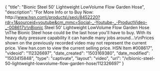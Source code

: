 {
    "title": "Bionic Steel 50' Lightweight LowVolume Flow Garden Hose",
    "description": "For More Info or to Buy Now: http:\/\/www.hsn.com\/products\/seo\/8452220?rdr=1&sourceid=youtube&cm_mmc=Social-_-Youtube-_-ProductVideo-_-008617\r\nBionic Steel 50' Lightweight LowVolume Flow Garden Hose \nThe Bionic Steel hose could be the last hose you'll have to buy. With its heavy duty pressure capability it can handle many jobs around...\r\nPrices shown on the previously recorded video may not represent the current price.  View hsn.com to view the current selling price. HSN Item #008617",
    "videoid": "112326697",
    "date_created": "1503169380",
    "date_modified": "1503415848",
    "type": "captivate",
    "layout": "video",
    "url": "\/v\/bionic-steel-50-lightweight-lowvolume-flow-garden-hose\/112326697"
}